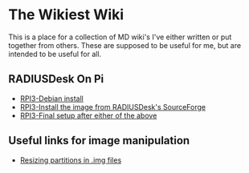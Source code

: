 # The Wikiest Wiki

This is a place for a collection of MD wiki's I've either written or put together from others. These are supposed to be useful for me, but are intended to be useful for all.

## RADIUSDesk On Pi

 * [RPI3-Debian install](pages/rdpi/RPI3Install.md)
 * [RPI3-Install the image from RADIUSDesk's SourceForge](pages/rdpi/RPI3ImageSetup.md)
 * [RPI3-Final setup after either of the above](pages/rdpi/RPI3FinalSteps.md)
 

## Useful links for image manipulation
 * [Resizing partitions in .img files](http://softwarebakery.com/shrinking-images-on-linux)
